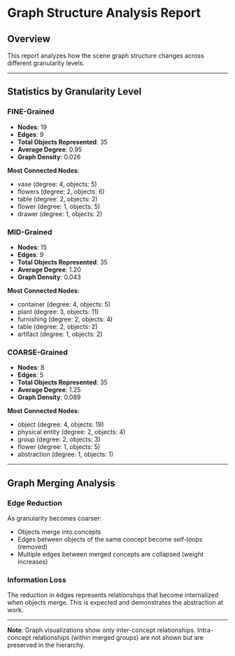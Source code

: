 # Graph Structure Analysis Report

## Overview

This report analyzes how the scene graph structure changes across different granularity levels.

---

## Statistics by Granularity Level

### FINE-Grained

- **Nodes**: 19
- **Edges**: 9
- **Total Objects Represented**: 35
- **Average Degree**: 0.95
- **Graph Density**: 0.026

**Most Connected Nodes**:
- vase (degree: 4, objects: 5)
- flowers (degree: 2, objects: 6)
- table (degree: 2, objects: 2)
- flower (degree: 1, objects: 5)
- drawer (degree: 1, objects: 2)

### MID-Grained

- **Nodes**: 15
- **Edges**: 9
- **Total Objects Represented**: 35
- **Average Degree**: 1.20
- **Graph Density**: 0.043

**Most Connected Nodes**:
- container (degree: 4, objects: 5)
- plant (degree: 3, objects: 11)
- furnishing (degree: 2, objects: 4)
- table (degree: 2, objects: 2)
- artifact (degree: 1, objects: 2)

### COARSE-Grained

- **Nodes**: 8
- **Edges**: 5
- **Total Objects Represented**: 35
- **Average Degree**: 1.25
- **Graph Density**: 0.089

**Most Connected Nodes**:
- object (degree: 4, objects: 19)
- physical entity (degree: 2, objects: 4)
- group (degree: 2, objects: 3)
- flower (degree: 1, objects: 5)
- abstraction (degree: 1, objects: 1)

---

## Graph Merging Analysis

### Edge Reduction

As granularity becomes coarser:
- Objects merge into concepts
- Edges between objects of the same concept become self-loops (removed)
- Multiple edges between merged concepts are collapsed (weight increases)

### Information Loss

The reduction in edges represents relationships that become internalized when objects merge.
This is expected and demonstrates the abstraction at work.

---

**Note**: Graph visualizations show only inter-concept relationships.
Intra-concept relationships (within merged groups) are not shown but are preserved in the hierarchy.
